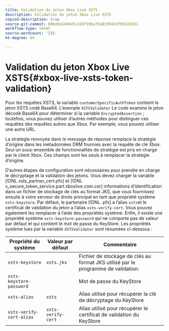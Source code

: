 ```yaml
---
title: Validation du jeton Xbox Live XSTS
description: Validation du jeton Xbox Live XSTS
copied-description: true
source-git-commit: 89bdda1d4bd5c126f19ba75a819942df901183d1
workflow-type: tm+mt
source-wordcount: '231'
ht-degree: 0%

---
```



# Validation du jeton Xbox Live XSTS{#xbox-live-xsts-token-validation}

Pour les requêtes XSTS, la variable `customerSpecificAuthToken` contient le jeton XSTS codé Base64. L’exemple `XSTSValidator` Le code examine le jeton décodé Base64 pour déterminer si la variable `EncryptedAssertion` ; toutefois, vous pouvez utiliser d’autres méthodes pour distinguer ces requêtes des requêtes autres que Xbox. Par exemple, vous pouvez utiliser une autre URL.

La stratégie renvoyée dans le message de réponse remplace la stratégie d’origine dans les métadonnées DRM fournies avec la requête de clé Xbox. Seul un sous-ensemble de fonctionnalités de stratégie est pris en charge par le client Xbox. Ces champs sont les seuls à remplacer la stratégie d’origine.

D’autres étapes de configuration sont nécessaires pour prendre en charge le décryptage et la validation des jetons. Vous devez charger la variable [!DNL xsts_partner_cert.pfx] et [!DNL x_secure_token_service.part.xboxlive.com.cer] informations d’identification dans un fichier de stockage de clés au format JKS, que vous fournissez ensuite à votre serveur de droits principal en tant que propriété système `xsts-keystore`. Par défaut, le partenaire [!DNL .pfx] a l’alias `xsts`et le certificat de validation du jeton a l’alias `xsts-verify-cert`. Vous pouvez également les remplacer à l’aide des propriétés système. Enfin, il existe une propriété système `xsts-keystore-password` qui ne comporte pas de valeur par défaut et qui contient le mot de passe du KeyStore. Les propriétés système lues par la variable `XSTSValidator` sont résumées ci-dessous :

| Propriété du système | Valeur par défaut | Commentaire |
|---|---|---|
| `xsts-keystore` | `xsts.jks` | Fichier de stockage de clés au format JKS utilisé par le programme de validation. |
| `xsts-keystore-password` | | Mot de passe du KeyStore |
| `xsts-alias` | `xsts` | Alias utilisé pour récupérer la clé de décryptage du KeyStore |
| `xsts-verify-cert-alias` | `xsts-verify-cert` | Alias utilisé pour récupérer le certificat de validation du KeyStore |

